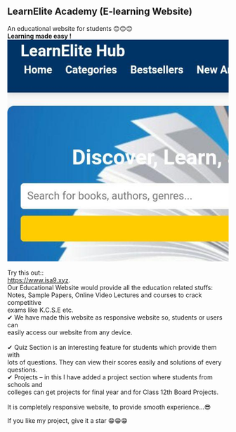 ## LearnElite Academy (E-learning Website)
An educational website for students 😊😊😊  
<b>Learning made easy !</b>
![](img/LearnElite.jpg)

Try this out::  
https://www.isa9.xyz.
<br>
Our Educational Website would provide all the education related stuffs:  
Notes, Sample Papers, Online Video Lectures and courses to crack competitive  
exams like K.C.S.E etc. 
<br>
✔ We have made this website as responsive website so, students or users can  
   easily access our website from  any device.  
   <br>
✔ Quiz Section is an interesting feature for students which provide them with  
   lots of questions. They can view their scores easily and solutions of every questions. 
   <br>
✔ Projects – in this I have added a project section where students from schools and  
   colleges can get projects for final year and for Class 12th Board Projects.  
   <br>
It is completely responsive website, to provide smooth experience...😎  

If you like my project, give it a star  😁😁😁
